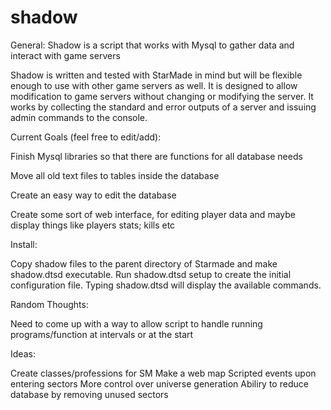 shadow
======

General:
Shadow is a script that works with Mysql to gather data and interact with game servers

Shadow is written and tested with StarMade in mind but will be flexible enough to use with other game servers as well.  It is designed to allow modification to game servers without changing or modifying the server.  It works by collecting the standard and error outputs of a server and issuing admin commands to the console.



Current Goals (feel free to edit/add):

Finish Mysql libraries so that there are functions for all database needs

Move all old text files to tables inside the database

Create an easy way to edit the database

Create some sort of web interface, for editing player data and maybe display things like players stats; kills etc



Install:

Copy shadow files to the parent directory of Starmade and make shadow.dtsd executable.  Run shadow.dtsd setup to create the initial configuration file.  Typing shadow.dtsd will display the available commands.

Random Thoughts:  

Need to come up with a way to allow script to handle running programs/function at intervals or at the start


Ideas:

Create classes/professions for SM
Make a web map
Scripted events upon entering sectors
More control over universe generation
Abiliry to reduce database by removing unused sectors

